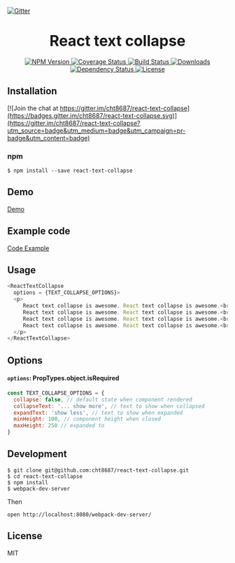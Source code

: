 [![Gitter](https://badges.gitter.im/Join%20Chat.svg)](https://gitter.im/cht8687/help)

<big><h1 align="center">React text collapse</h1></big>

<p align="center">
  <a href="https://www.npmjs.com/package/react-text-collapse">
    <img src="https://img.shields.io/npm/v/react-text-collapse.svg?style=flat-square"
         alt="NPM Version">
  </a>

 <a href="https://coveralls.io/github/cht8687/react-text-collapse?branch=master">
    <img src="https://coveralls.io/repos/cht8687/react-text-collapse/badge.svg?branch=master&service=github" alt="Coverage Status" />
 </a>

  <a href="https://travis-ci.org/cht8687/react-text-collapse">
    <img src="https://img.shields.io/travis/cht8687/react-text-collapse.svg?style=flat-square"
         alt="Build Status">
  </a>

  <a href="https://npmjs.org/package/react-text-collapse">
    <img src="http://img.shields.io/npm/dm/react-text-collapse.svg?style=flat-square"
         alt="Downloads">
  </a>

  <a href="https://david-dm.org/cht8687/react-text-collapse.svg">
    <img src="https://david-dm.org/cht8687/react-text-collapse.svg?style=flat-square"
         alt="Dependency Status">
  </a>

  <a href="https://github.com/cht8687/react-text-collapse/blob/master/LICENSE">
    <img src="https://img.shields.io/npm/l/react-text-collapse.svg?style=flat-square"
         alt="License">
  </a>
</p>

<p align="center"><big>

</big></p>


## Installation

[![Join the chat at https://gitter.im/cht8687/react-text-collapse](https://badges.gitter.im/cht8687/react-text-collapse.svg)](https://gitter.im/cht8687/react-text-collapse?utm_source=badge&utm_medium=badge&utm_campaign=pr-badge&utm_content=badge)

### npm

```
$ npm install --save react-text-collapse
```

## Demo

[Demo](http://cht8687.github.io/react-text-collapse/example/)

## Example code

[Code Example](https://github.com/cht8687/react-text-collapse/blob/master/src/example/example.js)


## Usage


```js
<ReactTextCollapse
  options = {TEXT_COLLAPSE_OPTIONS}> 
  <p>
     React text collapse is awesome. React text collapse is awesome.<br />
     React text collapse is awesome. React text collapse is awesome.<br />
     React text collapse is awesome. React text collapse is awesome.<br />
     React text collapse is awesome. React text collapse is awesome.<br />
  </p>
</ReactTextCollapse> 
```

## Options

#### `options`: PropTypes.object.isRequired

```js
const TEXT_COLLAPSE_OPTIONS = {
  collapse: false, // default state when component rendered
  collapseText: '... show more', // text to show when collapsed
  expandText: 'show less', // text to show when expanded
  minHeight: 100, // component height when closed
  maxHeight: 250 // expanded to
}
```


## Development

```
$ git clone git@github.com:cht8687/react-text-collapse.git
$ cd react-text-collapse
$ npm install
$ webpack-dev-server
```

Then

```
open http://localhost:8080/webpack-dev-server/
```

## License

MIT
